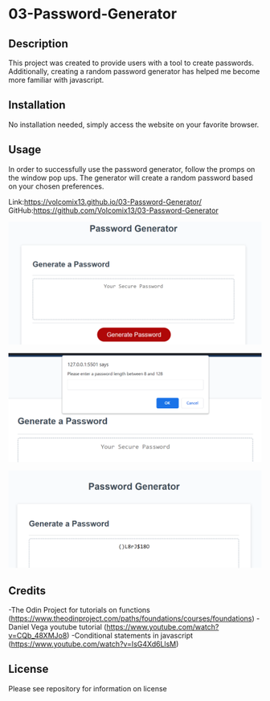 # 03-Password-Generator

## Description
This project was created to provide users with a tool to create passwords.
Additionally, creating a random password generator has helped me become more familiar with javascript.

## Installation
No installation needed, simply access the website on your favorite browser.

## Usage
In order to successfully use the password generator, follow the promps on the window pop ups.
The generator will create a random password based on your chosen preferences.

Link:https://volcomix13.github.io/03-Password-Generator/
GitHub:https://github.com/Volcomix13/03-Password-Generator


![Image of main section of website](./Assets/Main.png)

![Image of popup](./Assets/popup.png)

![Imaege of generated password](./Assets/withPassword.png)

## Credits
-The Odin Project for tutorials on functions (https://www.theodinproject.com/paths/foundations/courses/foundations)
-Daniel Vega youtube tutorial (https://www.youtube.com/watch?v=CQb_48XMJo8)
-Conditional statements in javascript (https://www.youtube.com/watch?v=IsG4Xd6LlsM)

## License
Please see repository for information on license